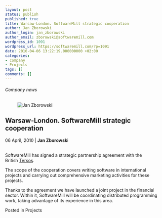 ```yaml
---
layout: post
status: publish
published: true
title: Warsaw-London. SoftwareMill strategic cooperation
author: Jan Zborowski
author_login: jan_zborowski
author_email: zborowski@softwaremill.com
wordpress_id: 1091
wordpress_url: https://softwaremill.com/?p=1091
date: 2010-04-06 13:22:19.000000000 +02:00
categories:
- company
- Projects
tags: []
comments: []
---
```


<h6>Company news</h6>
<div class="post-header clearfix">
<figure><div class="image"><img src="https://softwaremill.com/wp-content/uploads/2013/04/zborowski.jpg" alt="Jan Zborowski"></div></figure><div class="title">
<h2 class="font-dark-blue font-normal">Warsaw-London. SoftwareMill strategic cooperation</h2>06 April, 2010 | <b>Jan Zborowski</b><br><br>
</div>
</div>
<div class="post-rows"><div class="text">
<p id="Postyarchiwalne-Warsaw-London.SoftwareMillstrategiccooperation">SoftwareMill has signed a strategic partnership agreement with the British <a href="http://tersos.com/" rel="nofollow">Tersos</a>.</p>
<p>The scope of the cooperation covers writing software in international projects and carrying out comprehensive marketing activities for these projects.</p>
<p>Thanks to the agreement we have launched a joint project in the financial sector. Within it, SoftwareMill will be coordinating distributed programming work, taking advantage of its experience in this area.</p>
</div></div>
<div class="post-footer">Posted in Projects</div>
